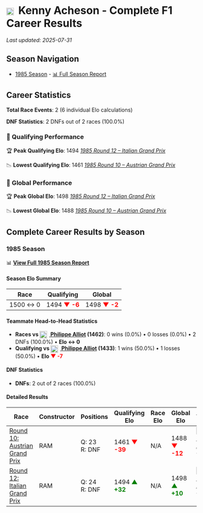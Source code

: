 # <img src="https://upload.wikimedia.org/wikipedia/commons/thumb/8/83/Flag_of_the_United_Kingdom_%283-5%29.svg/512px-Flag_of_the_United_Kingdom_%283-5%29.svg.png?20250726143817" alt="United Kingdom" width="20" height="auto" style="vertical-align: middle; margin-right: 5px;" onerror="this.outerHTML='🇬🇧'; this.style.marginRight='5px';"/> Kenny Acheson - Complete F1 Career Results

*Last updated: 2025-07-31*

## Season Navigation

- [1985 Season](#1985-season) - [📊 Full Season Report](../seasons/1985-season-report)

## Career Statistics

**Total Race Events**: 2 (6 individual Elo calculations)

**DNF Statistics**: 2 DNFs out of 2 races (100.0%)

### 🏁 Qualifying Performance

🏆 **Peak Qualifying Elo**: 1494
   *[1985 Round 12 – Italian Grand Prix](../seasons/1985-season-report#round-12-italian-grand-prix)*

📉 **Lowest Qualifying Elo**: 1461
   *[1985 Round 10 – Austrian Grand Prix](../seasons/1985-season-report#round-10-austrian-grand-prix)*

### 🌟 Global Performance

🏆 **Peak Global Elo**: 1498
   *[1985 Round 12 – Italian Grand Prix](../seasons/1985-season-report#round-12-italian-grand-prix)*

📉 **Lowest Global Elo**: 1488
   *[1985 Round 10 – Austrian Grand Prix](../seasons/1985-season-report#round-10-austrian-grand-prix)*


## Complete Career Results by Season

### 1985 Season

📊 **[View Full 1985 Season Report](../seasons/1985-season-report)**

#### Season Elo Summary

| Race | Qualifying | Global |
|------|------------|--------|
| 1500 ↔ 0 | 1494 **<span style="color: red;">▼ -6</span>** | 1498 **<span style="color: red;">▼ -2</span>** |

#### Teammate Head-to-Head Statistics

- **Races vs [<img src="https://upload.wikimedia.org/wikipedia/commons/c/c3/Flag_of_France.svg" alt="France" width="20" height="auto" style="vertical-align: middle; margin-right: 5px;" onerror="this.outerHTML='🇫🇷'; this.style.marginRight='5px';"/> Philippe Alliot](philippe-alliot) (1462)**: 0 wins (0.0%) • 0 losses (0.0%) • 2 DNFs (100.0%) • **Elo ↔ 0**
- **Qualifying vs [<img src="https://upload.wikimedia.org/wikipedia/commons/c/c3/Flag_of_France.svg" alt="France" width="20" height="auto" style="vertical-align: middle; margin-right: 5px;" onerror="this.outerHTML='🇫🇷'; this.style.marginRight='5px';"/> Philippe Alliot](philippe-alliot) (1433)**: 1 wins (50.0%) • 1 losses (50.0%) • **Elo <span style="color: red;">▼ -7</span>**

#### DNF Statistics

- **DNFs**: 2 out of 2 races (100.0%)

#### Detailed Results

| Race | Constructor | Positions | Qualifying Elo | Race Elo | Global Elo | Teammate |
|------|-------------|-----------|----------------|----------|------------|----------|
| [Round 10: Austrian Grand Prix](../seasons/1985-season-report#round-10-austrian-grand-prix) | RAM | Q: 23<br/>R: DNF | 1461 **<span style="color: red;">▼ -39</span>** | N/A | 1488 **<span style="color: red;">▼ -12</span>** | [<img src="https://upload.wikimedia.org/wikipedia/commons/c/c3/Flag_of_France.svg" alt="France" width="20" height="auto" style="vertical-align: middle; margin-right: 5px;" onerror="this.outerHTML='🇫🇷'; this.style.marginRight='5px';"/> Philippe Alliot](philippe-alliot)<br/>Q: 21<br/>R: DNF |
| [Round 12: Italian Grand Prix](../seasons/1985-season-report#round-12-italian-grand-prix) | RAM | Q: 24<br/>R: DNF | 1494 **<span style="color: green;">▲ +32</span>** | N/A | 1498 **<span style="color: green;">▲ +10</span>** | [<img src="https://upload.wikimedia.org/wikipedia/commons/c/c3/Flag_of_France.svg" alt="France" width="20" height="auto" style="vertical-align: middle; margin-right: 5px;" onerror="this.outerHTML='🇫🇷'; this.style.marginRight='5px';"/> Philippe Alliot](philippe-alliot)<br/>Q: 26<br/>R: DNF |

